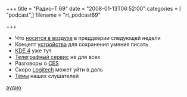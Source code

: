 +++
title = "Радио–Т 69"
date = "2008-01-13T06:52:00"
categories = [ "podcast",]
filename = "rt_podcast69"

+++

- Что [носится в воздухе](http://habrahabr.ru/blog/apple/33774.html) в преддверии следующей недели
- Концепт [устройства](http://hitech.tomsk.ru/newsmobile/6528-udivitelnyjj-konceptualnyjj-kompjuter.html) для сохранения умения писать
- [KDE 4](http://www.kde.org/announcements/4.0/index-ru.php) уже тут
- [Телеграфный сервис](http://roem.ru/2008/01/08/top4top/) не для всех
- Разговоры о [CES](http://www.gazeta.ru/techzone/2008/01/11_a_2541152.shtml)
- Скоро [Logitech](http://www.engadget.com/2008/01/10/microsoft-to-buy-logitech/) может уйти в даль
- [Темы](http://radio-t.com/temi_dlja_vipuskov/temyi-dlya-69/) наших слушателей

[аудио](https://cdn.radio-t.com/rt_podcast69.mp3)
<audio src="https://cdn.radio-t.com/rt_podcast69.mp3" preload="none"></audio>